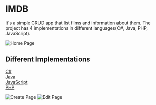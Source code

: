 # IMDB

It's a simple CRUD app that list films and information about them. The project has 4 implementations in different languages(C#, Java, PHP, JavaScript).

![Home Page](https://i.imgur.com/qVKxN8x.png)

## Different Implementations
[C#](https://github.com/Svetloslav15/Project-Rider/tree/master/C%23)</br>
[Java](https://github.com/Svetloslav15/Project-Rider/tree/master/Java)</br>
[JavaScript](https://github.com/Svetloslav15/Project-Rider/tree/master/JavaScript)</br>
[PHP](https://github.com/Svetloslav15/Project-Rider/tree/master/PHP)</br>

![Create Page](https://i.imgur.com/pGZHQod.png)
![Edit Page](https://i.imgur.com/LJKJPCz.png)
